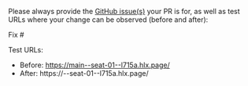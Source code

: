 Please always provide the [GitHub issue(s)](../issues) your PR is for, as well as test URLs where your change can be observed (before and after):

Fix #<gh-issue-id>

Test URLs:
- Before: https://main--seat-01--l715a.hlx.page/
- After: https://<branch>--seat-01--l715a.hlx.page/
